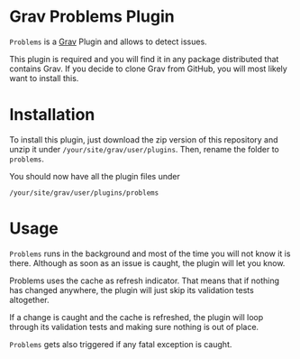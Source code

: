 # Grav Problems Plugin

`Problems` is a [Grav](http://github.com/getgrav/grav) Plugin and allows to detect issues.

This plugin is required and you will find it in any package distributed that contains Grav. If you decide to clone Grav from GitHub, you will most likely want to install this.


# Installation

To install this plugin, just download the zip version of this repository and unzip it under `/your/site/grav/user/plugins`. Then, rename the folder to `problems`.

You should now have all the plugin files under

	/your/site/grav/user/plugins/problems

# Usage

`Problems` runs in the background and most of the time you will not know it is there. Although as soon as an issue is caught, the plugin will let you know.

Problems uses the cache as refresh indicator. That means that if nothing has changed anywhere, the plugin will just skip its validation tests altogether. 

If a change is caught and the cache is refreshed, the plugin will loop through its validation tests and making sure nothing is out of place.

`Problems` gets also triggered if any fatal exception is caught.
